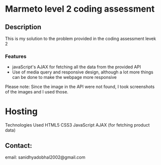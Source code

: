 <h1>Marmeto level 2 coding assessment</h1>

<h2>Description</h2>
<p>This is my solution to the problem provided in the coding assessment levek 2</p>
<h3>Features</h3>
<ul>
  <li>javaScript's AJAX for fetching all the data from the provided API</li>
  <li>Use of media query and responsive design, although a lot more things can be done to make the webpage more responsive</li>
</ul>
Please note: Since the image in the API were not found, I took screenshots of the images and I used those.
<h1>Hosting</h1
The webpage is live at "https://sanidhya-dobhal.github.io/Coding_Assessment_L2_Marmeto/"
<h2>Technologies Used</h2>
HTML5
CSS3
JavaScript
AJAX (for fetching product data)

<h2>Contact: </h2>
<p>email: sanidhyadobhal2002@gmail.com</p>
